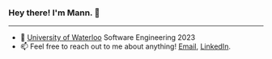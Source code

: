 ### Hey there! I'm Mann. 👋

---
- 🌱 [University of Waterloo](https://uwaterloo.ca/) Software Engineering 2023
- 📫 Feel free to reach out to me about anything! [Email](mailto:mdkpatel@uwaterloo.ca), [LinkedIn](https://www.linkedin.com/in/mann-d-patel).
